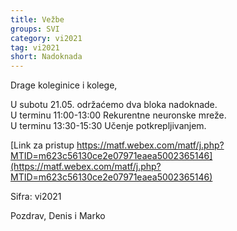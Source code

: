 ```yaml
---
title: Vežbe 
groups: SVI
category: vi2021
tag: vi2021
short: Nadoknada
---
```

Drage koleginice i kolege,

U subotu 21.05. održaćemo dva bloka nadoknade.  
U terminu 11:00-13:00 Rekurentne neuronske mreže.  
U terminu 13:30-15:30 Učenje potkrepljivanjem.  

[Link za pristup https://matf.webex.com/matf/j.php?MTID=m623c56130ce2e07971eaea5002365146](https://matf.webex.com/matf/j.php?MTID=m623c56130ce2e07971eaea5002365146)  

Sifra: vi2021

Pozdrav,
Denis i Marko

